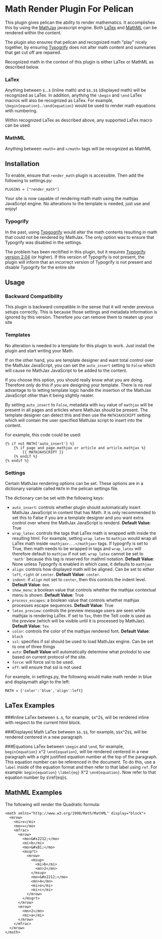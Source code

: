 Math Render Plugin For Pelican
==============================
This plugin gives pelican the ability to render mathematics. It accomplishes
this by using the [MathJax](http://www.mathjax.org/) javascript engine. Both
[LaTex](http://en.wikipedia.org/wiki/LaTeX) and [MathML](http://en.wikipedia.org/wiki/MathML) 
can be rendered within the content.

The plugin also ensures that pelican and recognized math "play" nicely together, by
ensuring [Typogrify](https://github.com/mintchaos/typogrify) does not alter math content
and summaries that get cut off are repaired.

Recognized math in the context of this plugin is either LaTex or MathML as described below.

### LaTex
Anything between `$`...`$` (inline math) and `$$`..`$$` (displayed math) will be recognized as
LaTex. In addition, anything the `\begin` and `\end` LaTex macros will also be 
recognized as LaTex. For example, `\begin{equation}`...`\end{equation}` would be used to 
render math equations with numbering.

Within recognized LaTex as described above, any supported LaTex macro can be used.

### MathML
Anything between `<math>` and `</math>` tags will be recognized as MathML

Installation
------------
To enable, ensure that `render_math` plugin is accessible.
Then add the following to settings.py:

    PLUGINS = ["render_math"]

Your site is now capable of rendering math math using the mathjax JavaScript
engine. No alterations to the template is needed, just use and enjoy!

### Typogrify
In the past, using [Typgogrify](https://github.com/mintchaos/typogrify) would alter the math contents resulting
in math that could not be rendered by MathJax. The only option was to ensure
that Typogrify was disabled in the settings.

The problem has been recitified in this plugin, but it requires [Typogrify version 2.04](https://pypi.python.org/pypi/typogrify)
(or higher). If this version of Typogrify is not present, the plugin will inform that an incorrect
version of Typogrify is not present and disable Typogrify for the entire site

Usage
-----
### Backward Compatibility
This plugin is backward compatible in the sense that it
will render previous setups correctly. This is because those
settings and metadata information is ignored by this version. Therefore
you can remove them to neaten up your site

### Templates
No alteration is needed to a template for this plugin to work. Just install
the plugin and start writing your Math. 

If on the other hand, you are template designer and want total control
over the MathJax JavaScript, you can set the `auto_insert` setting to 
`False` which will cause no MathJax JavaScript to be added to the content.

If you choose this option, you should really know what you are doing. Therefore
only do this if you are designing your template. There is no real advantage to
to letting template logic handle the insertion of the MathJax JavaScript other
than it being slightly neater.

By setting `auto_insert` to `False`, metadata with `key` value of `mathjax`
will be present in all pages and articles where MathJax should be present.
The template designer can detect this and then use the `MATHJAXSCRIPT` setting
which will contain the user specified MathJax script to insert into the content.

For example, this code could be used:
```
{% if not MATH['auto_insert'] %}
    {% if page and page.mathjax or article and article.mathjax %}
        {{ MATHJAXSCRIPT }}
    {% endif %}
{% endif %}
```

### Settings
Certain MathJax rendering options can be set. These options 
are in a dictionary variable called `MATH` in the pelican
settings file.

The dictionary can be set with the following keys:

 * `auto_insert`: controls whether plugin should automatically insert
MathJax JavaScript in content that has Math. It is only recommended
to set this to False if you are a template designer and you want
extra control over where the MathJax JavaScript is renderd. **Default Value**:
True
 * `wrap_latex`: controls the tags that LaTex math is wrapped with inside the resulting
html. For example, setting `wrap_latex` to `mathjax` would wrap all LaTex math inside
`<mathjax>...</mathjax>` tags. If typogrify is set to True, then math needs
to be wrapped in tags and `wrap_latex` will therefore default to `mathjax` if not
set. `wrap_latex` cannot be set to `'math'` because this tag is reserved for 
mathml notation. **Default Value**: None unless Typogrify is enabled in which case, 
it defaults to `mathjax`
 * `align`: controls how displayed math will be aligned. Can be set to either
`left`, `right` or `center`. **Default Value**: `center`.
 * `indent`: if `align` not set to `center`, then this controls the indent
level. **Default Value**: `0em`.
 * `show_menu`: a boolean value that controls whether the mathjax contextual 
menu is shown. **Default Value**: True
 * `process_escapes`: a boolean value that controls whether mathjax processes escape 
sequences. **Default Value**: True
 * `latex_preview`: controls the preview message users are seen while mathjax is
rendering LaTex. If set to `Tex`, then the TeX code is used as the preview 
(which will be visible until it is processed by MathJax). **Default Value**: `Tex`
 * `color`: controls the color of the mathjax rendered font. **Default Value**: `black`
 * `ssl`: specifies if ssl should be used to load MathJax engine. Can be set to one
of three things
  * `auto`: **Default Value** will automatically determine what protodol to use 
based on current protocol of the site. 
  * `force`: will force ssl to be used.
  * `off`: will ensure that ssl is not used

For example, in settings.py, the following would make math render in blue and
displaymath align to the left:

    MATH = {'color':'blue','align':left}

LaTex Examples
--------------
###Inline
LaTex between `$`..`$`, for example, `$`x^2`$`, will be rendered inline
with respect to the current html block.

###Displayed Math
LaTex between `$$`..`$$`, for example, `$$`x^2`$$`, will be rendered centered in a
new paragraph.

###Equations
LaTex between `\begin` and `\end`, for example, `begin{equation}` x^2 `\end{equation}`,
will be rendered centered in a new paragraph with a right justified equation number
at the top of the paragraph. This equation number can be referenced in the document.
To do this, use a `label` inside of the equation format and then refer to that label
using `ref`. For example: `begin{equation}` `\label{eq}` X^2 `\end{equation}`. Now
refer to that equation number by `$`\ref{eq}`$`.

MathML Examples
---------------
The following will render the Quadratic formula:
```
<math xmlns="http://www.w3.org/1998/Math/MathML" display="block"> 
  <mrow>
    <mi>x</mi>
    <mo>=</mo>
    <mfrac>
      <mrow>
        <mo>&#x2212;</mo>
        <mi>b</mi>
        <mo>&#xB1;</mo>
        <msqrt>
          <mrow>
            <msup>
              <mi>b</mi>
              <mn>2</mn>
            </msup>
            <mo>&#x2212;</mo>
            <mn>4</mn>
            <mi>a</mi>
            <mi>c</mi>
          </mrow>
        </msqrt>
      </mrow>
      <mrow>
        <mn>2</mn>
        <mi>a</mi>
      </mrow>
    </mfrac>
  </mrow>
</math>
```
